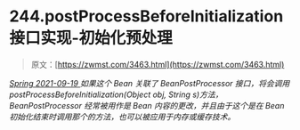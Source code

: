 <!--yml
category: 未分类
date: 0001-01-01 00:00:00
-->

# 244.postProcessBeforeInitialization 接口实现-初始化预处理

> 原文：[https://zwmst.com/3463.html](https://zwmst.com/3463.html)

   [ *Spring* ](https://zwmst.com/spring)*[ <time datetime="2021-09-19T19:45:52+08:00"> 2021-09-19 </time> ](https://zwmst.com/3463.html)  如果这个 Bean 关联了 BeanPostProcessor 接口，将会调用postProcessBeforeInitialization(Object obj, String s)方法，BeanPostProcessor 经常被用作是 Bean 内容的更改，并且由于这个是在 Bean 初始化结束时调用那个的方法，也可以被应用于内存或缓存技术。*